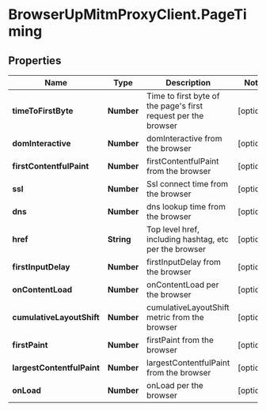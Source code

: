 # BrowserUpMitmProxyClient.PageTiming

## Properties

Name | Type | Description | Notes
------------ | ------------- | ------------- | -------------
**timeToFirstByte** | **Number** | Time to first byte of the page&#39;s first request per the browser | [optional] 
**domInteractive** | **Number** | domInteractive from the browser | [optional] 
**firstContentfulPaint** | **Number** | firstContentfulPaint from the browser | [optional] 
**ssl** | **Number** | Ssl connect time from the browser | [optional] 
**dns** | **Number** | dns lookup time from the browser | [optional] 
**href** | **String** | Top level href, including hashtag, etc per the browser | [optional] 
**firstInputDelay** | **Number** | firstInputDelay from the browser | [optional] 
**onContentLoad** | **Number** | onContentLoad per the browser | [optional] 
**cumulativeLayoutShift** | **Number** | cumulativeLayoutShift metric from the browser | [optional] 
**firstPaint** | **Number** | firstPaint from the browser | [optional] 
**largestContentfulPaint** | **Number** | largestContentfulPaint from the browser | [optional] 
**onLoad** | **Number** | onLoad per the browser | [optional] 


